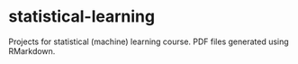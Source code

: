 # statistical-learning
Projects for statistical (machine) learning course. PDF files generated using RMarkdown.
